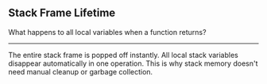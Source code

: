 ## Stack Frame Lifetime

What happens to all local variables when a function returns?

---

The entire stack frame is popped off instantly. All local stack variables disappear automatically in one operation. This is why stack memory doesn't need manual cleanup or garbage collection.

